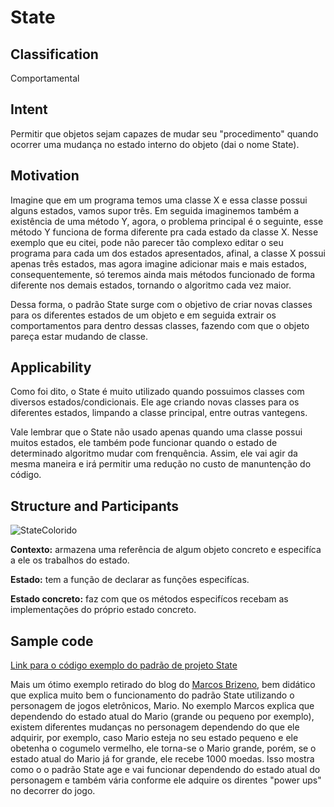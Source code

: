 # State

## Classification
Comportamental

## Intent
Permitir que objetos sejam capazes de mudar seu "procedimento" quando ocorrer uma mudança no estado interno do objeto (dai o nome State). 

## Motivation
Imagine que em um programa temos uma classe X e essa classe possui alguns estados, vamos supor três. Em seguida imaginemos também a existência de uma método Y, agora, o problema principal é o seguinte, esse método Y funciona de forma diferente pra cada estado da classe X. Nesse exemplo que eu citei, pode não parecer tão complexo editar o seu programa para cada um dos estados apresentados, afinal, a classe X possui apenas três estados, mas agora imagine adicionar mais e mais estados, consequentemente, só teremos ainda mais métodos funcionado de forma diferente nos demais estados, tornando o algoritmo cada vez maior.

Dessa forma, o padrão State surge com o objetivo de criar novas classes para os diferentes estados de um objeto e em seguida extrair os comportamentos para dentro dessas classes, fazendo com que o objeto pareça estar mudando de classe.

## Applicability

Como foi dito, o State é muito utilizado quando possuimos classes com diversos estados/condicionais. Ele age criando novas classes para os diferentes estados, limpando a classe principal, entre outras vantegens. 

Vale lembrar que o State não usado apenas quando uma classe possui muitos estados, ele também pode funcionar quando o estado de determinado algoritmo mudar com frenquência. Assim, ele vai agir da mesma maneira e irá permitir uma redução no custo de manuntenção do código.

## Structure and Participants

![StateColorido](https://user-images.githubusercontent.com/71103252/99283191-6b065980-2813-11eb-9156-b78c986d9d8d.jpg)

**Contexto:** armazena uma referência de algum objeto concreto e especifíca a ele os trabalhos do estado.

**Estado:** tem a função de declarar as funções especifícas.

**Estado concreto:** faz com que os métodos especifícos recebam as implementações do próprio estado concreto.

## Sample code 

[Link para o código exemplo do padrão de projeto State](https://github.com/danieldorta/padrao-de-projeto/tree/master/State/exemplo)

Mais um ótimo exemplo retirado do blog do [Marcos Brizeno](https://brizeno.wordpress.com/category/padroes-de-projeto/state/), bem didático que explica muito bem o funcionamento do padrão State utilizando o personagem de jogos eletrônicos, Mario. No exemplo Marcos explica que dependendo do estado atual do Mario (grande ou pequeno por exemplo), existem diferentes mudanças no personagem dependendo do que ele adquirir, por exemplo, caso Mario esteja no seu estado pequeno e ele obetenha o cogumelo vermelho, ele torna-se o Mario grande, porém, se o estado atual do Mario já for grande, ele recebe 1000 moedas. Isso mostra como o o padrão State age e vai funcionar dependendo do estado atual do personagem e também vária conforme ele adquire os direntes "power ups" no decorrer do jogo.


